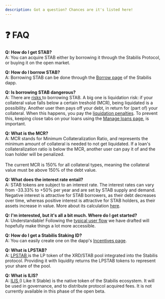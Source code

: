 ```yaml
---
description: Got a question? Chances are it's listed here!
---
```


# ❓ FAQ

**Q: How do I get STAB?**\
A: You can acquire STAB either by borrowing it through the Stabilis Protocol, or buying it on the open market.

**Q: How do I borrow STAB?**\
A: Borrowing STAB can be done through the [Borrow page](https://ilikeitstable.com/borrow) of the Stabilis dapp.

**Q: Is borrowing STAB dangerous?**\
A: There are [risks ](dangers.md)to borrowing STAB. A big one is liquidation risk: if your collateral value falls below a certain treshold (MCR), being liquidated is a possibility. Another user then pays off your debt, in return for (part of) your collateral. When this happens, you pay the [liquidation penalties](system-parameters.md). To prevent this, keeping close tabs on your loans using the [Manage loans page](https://ilikeitstable.com/manage-loans), is important.

**Q: What is the MCR?**\
A: MCR stands for Minimum Collateralization Ratio, and represents the minimum amount of collateral is needed to not get liquidated. If a loan's collateralization ratio is below the MCR, another user can pay it of and the loan holder will be penalized.\
\
The current MCR is 150% for all collateral types, meaning the collateral value must be above 150% of the debt value.

**Q: What does the interest rate entail?**\
A: STAB tokens are subject to an interest rate. The interest rates can vary from -33.33% to +50% per year and are set by STAB supply and demand. Negative interest is attractive for STAB borrowers, as their debt decreases over time, whereas positive interest is attractive for STAB holders, as their assets increase in value. More about its calculation [here](stab-interest-rate.md).

**Q: I'm interested, but it's all a bit much. Where do I get started?**\
A: Understandable! Following the [typical user flow](../website/quick-start-guide.md) we have drafted will hopefully make things a lot more accessible.

**Q: How do I get a Stabilis Staking ID?**\
A: You can easily create one on the dapp's [Incentives page](https://ilikeitstable.com/incentives).

**Q: What is LPSTAB?**\
A: [LPSTAB ](../tokens/lpstab.md)is the LP token of the XRD/STAB pool integrated into the Stabilis protocol. Providing it with liquidity returns the LPSTAB tokens to represent your share of the pool.

**Q: What is ILIS?**\
A: [ILIS ](broken-reference/)(I Like It Stable) is the native token of the Stabilis ecosystem. It will be used in governance, and to distribute protocol acquired fees. It is not currently available in this phase of the open beta.
